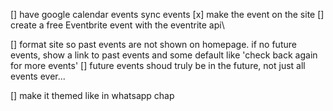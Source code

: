 
[] have google calendar events sync events
  [x] make the event on the site
  [] create a free Eventbrite event with the eventrite api\
  
[] format site so past events are not shown on homepage. if no future events, show a link to past events and some default like 'check back again for more events'
[] future events shoud truly be in the future, not just all events ever...

[] make it themed like in whatsapp chap
